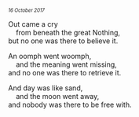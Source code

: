 <p style="margin:0; margin-top: -1.25rem">
  <em>
    <small><small>16 October 2017</small></small>
  </em>
</p>

Out came a cry  
&nbsp;&nbsp;&nbsp;&nbsp;from beneath the great Nothing,  
but no one was there to believe it.

An oomph went woomph,  
&nbsp;&nbsp;&nbsp;&nbsp;and the meaning went missing,  
and no one was there to retrieve it.

And day was like sand,  
&nbsp;&nbsp;&nbsp;&nbsp;and the moon went away,  
and nobody was there to be free with.
